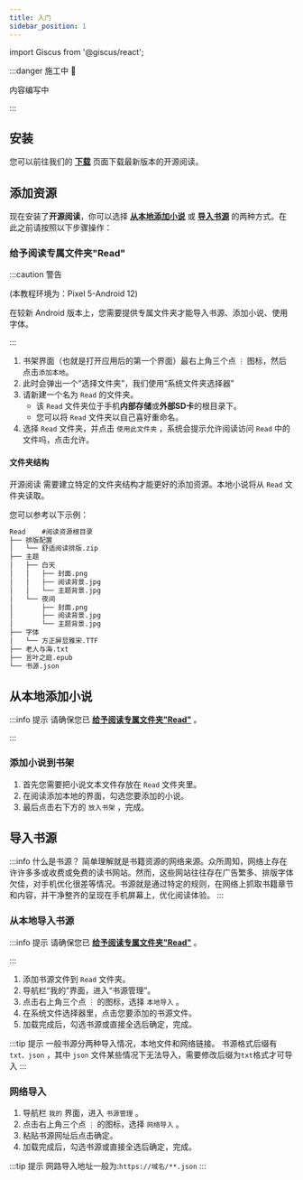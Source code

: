 ```yaml
---
title: 入门
sidebar_position: 1
---
```

import Giscus from '@giscus/react';

:::danger 施工中 🚧

内容编写中

:::

## 安装

您可以前往我们的 **[下载](/download)** 页面下载最新版本的开源阅读。

## 添加资源

现在安装了**开源阅读**，你可以选择 **[从本地添加小说](#从本地添加小说)** 或 **[导入书源](#导入书源)** 的两种方式。在此之前请按照以下步骤操作：

### 给予阅读专属文件夹"Read"

:::caution 警告

(本教程环境为：Pixel 5-Android 12)

在较新 Android 版本上，您需要提供专属文件夹才能导入书源、添加小说、使用字体。

:::

1. 书架界面（也就是打开应用后的第一个界面）最右上角三个点 `⋮` 图标，然后点击`添加本地`。
2. 此时会弹出一个“选择文件夹”，我们使用“系统文件夹选择器”
3. 请新建一个名为 `Read` 的文件夹。
   - 该 `Read` 文件夹位于手机**内部存储**或**外部SD卡**的根目录下。
   - 您可以将 `Read` 文件夹以自己喜好重命名。
4. 选择 `Read` 文件夹，并点击 `使用此文件夹` ，系统会提示允许阅读访问 `Read` 中的文件吗，点击允许。

#### 文件夹结构

开源阅读 需要建立特定的文件夹结构才能更好的添加资源。本地小说将从 `Read` 文件夹读取。

您可以参考以下示例：

```html title="设备内部存储或外部SD卡的根目录"
Read	#阅读资源根目录
├── 排版配置
│   └── 舒适阅读排版.zip
├── 主题
│   ├── 白天
│	│	├──	封面.png
│	│	├──	阅读背景.jpg
│	│	└──	主题背景.jpg
│   └── 夜间
│		├──	封面.png
│		├──	阅读背景.jpg
│	 	└──	主题背景.jpg
├── 字体
│   └── 方正屏显雅宋.TTF
├──	老人与海.txt
├──	言叶之庭.epub
└──	书源.json
```

## 从本地添加小说

:::info 提示
请确保您已 **[给予阅读专属文件夹"Read"](#给予阅读专属文件夹read)** 。

:::

### 添加小说到书架

1. 首先您需要把小说文本文件存放在 `Read` 文件夹里。
2. 在阅读添加本地的界面，勾选您要添加的小说。
3. 最后点击右下方的 `放入书架` ，完成。

## 导入书源

:::info 什么是书源？
简单理解就是书籍资源的网络来源。众所周知，网络上存在许许多多或收费或免费的读书网站。然而，这些网站往往存在广告繁多、排版字体欠佳，对手机优化很差等情况。书源就是通过特定的规则，在网络上抓取书籍章节和内容，并干净整齐的呈现在手机屏幕上，优化阅读体验。
:::

### 从本地导入书源

:::info 提示
请确保您已 **[给予阅读专属文件夹"Read"](#给予阅读专属文件夹read)** 。

:::

1. 添加书源文件到 `Read` 文件夹。
2. 导航栏“我的”界面，进入“书源管理”。
3. 点击右上角三个点 `⋮` 的图标，选择 `本地导入` 。
4. 在系统文件选择器里，点击您要添加的书源文件。
5. 加载完成后，勾选书源或直接全选后确定，完成。

:::tip 提示
一般书源分两种导入情况，本地文件和网络链接。
书源格式后缀有 `txt、json` ，其中 `json` 文件某些情况下无法导入，需要修改后缀为`txt`格式才可导入
:::

### 网络导入

1. 导航栏 `我的` 界面，进入 `书源管理` 。
2. 点击右上角三个点 `⋮` 的图标，选择 `网络导入` 。
3. 粘贴书源网址后点击确定。
4. 加载完成后，勾选书源或直接全选后确定，完成。

:::tip 提示
网路导入地址一般为:`https://域名/**.json`
:::
